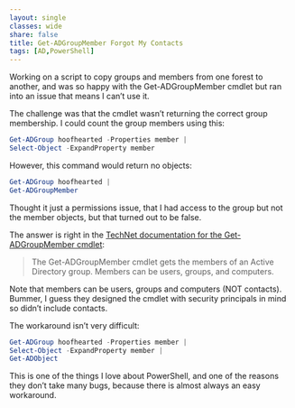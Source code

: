 ```yaml
---
layout: single
classes: wide
share: false
title: Get-ADGroupMember Forgot My Contacts
tags: [AD,PowerShell]
---
```


Working on a script to copy groups and members from one forest to another, and was so happy with the Get-ADGroupMember cmdlet but ran into an issue that means I can’t use it.

The challenge was that the cmdlet wasn’t returning the correct group membership.  I could count the group members using this:

 
```powershell
Get-ADGroup hoofhearted -Properties member |
Select-Object -ExpandProperty member
```
 

However, this command would return no objects:

```powershell
Get-ADGroup hoofhearted |
Get-ADGroupMember
```
 

Thought it just a permissions issue, that I had access to the group but not the member objects, but that turned out to be false.

The answer is right in the [TechNet documentation for the Get-ADGroupMember cmdlet](https://docs.microsoft.com/en-us/previous-versions/windows/it-pro/windows-server-2008-R2-and-2008/ee617193(v=technet.10)):

> The Get-ADGroupMember cmdlet gets the members of an Active Directory group. Members can be users, groups, and computers.

Note that members can be users, groups and computers (NOT contacts).  Bummer, I guess they designed the cmdlet with security principals in mind so didn’t include contacts.

The workaround isn’t very difficult:

 
```powershell
Get-ADGroup hoofhearted -Properties member |
Select-Object -ExpandProperty member |
Get-ADObject
```
 

This is one of the things I love about PowerShell, and one of the reasons they don’t take many bugs, because there is almost always an easy workaround. 
